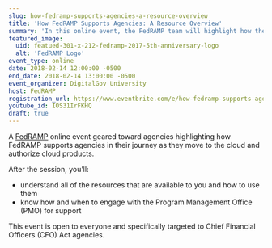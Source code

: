 ```yaml
---
slug: how-fedramp-supports-agencies-a-resource-overview
title: 'How FedRAMP Supports Agencies: A Resource Overview'
summary: 'In this online event, the FedRAMP team will highlight how they support agencies in their journey as the move to the cloud and authorize cloud products&#46;'
featured_image:
  uid: featued-301-x-212-fedramp-2017-5th-anniversary-logo
  alt: 'FedRAMP Logo'
event_type: online
date: 2018-02-14 12:00:00 -0500
end_date: 2018-02-14 13:00:00 -0500
event_organizer: DigitalGov University
host: FedRAMP
registration_url: https://www.eventbrite.com/e/how-fedramp-supports-agencies-a-resource-overview-registration-41287416775
youtube_id: IOS31IrFKHQ
draft: true
---
```


A [FedRAMP](https://www.fedramp.gov/) online event geared toward agencies highlighting how FedRAMP supports agencies in their journey as they move to the cloud and authorize cloud products.

After the session, you’ll:

- understand all of the resources that are available to you and how to use them
- know how and when to engage with the Program Management Office (PMO) for support

This event is open to everyone and specifically targeted to Chief Financial Officers (CFO) Act agencies.
